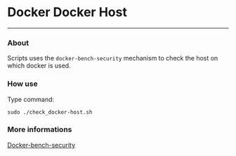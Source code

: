 # Docker Docker Host

---

### About
Scripts uses the `docker-bench-security` mechanism to check the host on which docker is used.


### How use
Type command:

`sudo ./check_docker-host.sh`

### More informations
<a href="https://github.com/docker/docker-bench-security">Docker-bench-security</a>